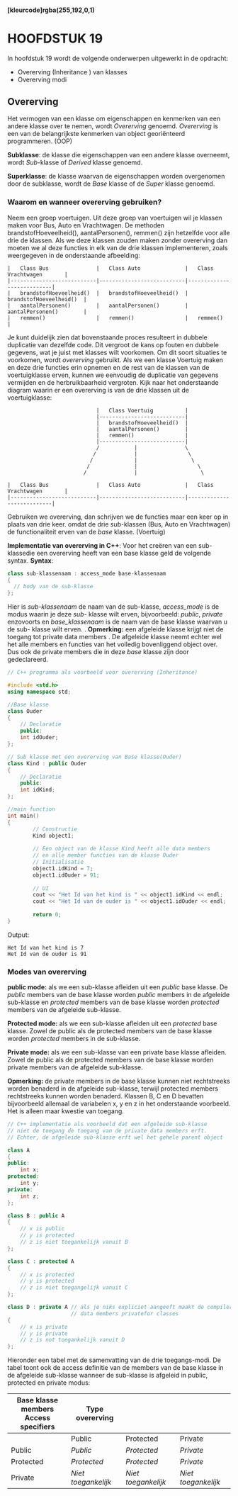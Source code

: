 #### [kleurcode]rgba(255,192,0,1)

# HOOFDSTUK 19

In hoofdstuk 19 wordt de volgende onderwerpen uitgewerkt in de opdracht:

- Overerving (Inheritance ) van klasses
- Overerving modi

## Overerving

Het vermogen van een klasse om eigenschappen en kenmerken van een andere klasse over te nemen, wordt *Overerving* genoemd. *Overerving* is een van de belangrijkste kenmerken van object georiënteerd programmeren. (OOP)

**Subklasse**: de klasse die eigenschappen van een andere klasse overneemt, wordt *Sub*-klasse of *Derived* klasse genoemd.

**Superklasse**: de klasse waarvan de eigenschappen worden overgenomen door de subklasse, wordt de *Base* klasse of de *Super* klasse genoemd.

### Waarom en wanneer overerving gebruiken?

Neem een groep voertuigen. Uit deze groep van voertuigen wil je klassen maken voor Bus, Auto en Vrachtwagen. De methoden brandstofHoeveelheid(), aantalPersonen(), remmen() zijn hetzelfde voor alle drie de klassen. Als we deze klassen zouden maken zonder overerving dan moeten we al deze functies in elk van de drie klassen implementeren, zoals weergegeven in de onderstaande afbeelding:

```
| 	Class Bus				|	Class Auto				|	Class Vrachtwagen		|
|---------------------------|---------------------------|---------------------------|
| 	brandstofHoeveelheid()	|	brandstofHoeveelheid()	|	brandstofHoeveelheid()	|
|	aantalPersonen()		|	aantalPersonen()		|	aantalPersonen()		|
|	remmen()				|	remmen()				|	remmen()				|

```

Je kunt duidelijk zien dat bovenstaande proces resulteert in dubbele duplicatie van dezelfde code. Dit vergroot de kans op fouten en dubbele gegevens, wat je juist met klasses wilt voorkomen. Om dit soort situaties te voorkomen, wordt *overerving* gebruikt. Als we een klasse Voertuig maken en deze drie functies erin opnemen en de rest van de klassen van de voertuigklasse erven, kunnen we eenvoudig de duplicatie van gegevens vermijden en de herbruikbaarheid vergroten. Kijk naar het onderstaande diagram waarin er een overerving is van de drie klassen uit de voertuigklasse:

```
							|	Class Voertuig			|
							|---------------------------|
							|	brandstofHoeveelheid()	|
							|	aantalPersonen()		|
							|	remmen()				|
							|---------------------------|
							/			|				\
						   /			|				 \
						  /				|				  \ 
						 /				|					\
						/				|					 \

| 	Class Bus				|	Class Auto				|	Class Vrachtwagen		|
|---------------------------|---------------------------|---------------------------|

```

Gebruiken we overerving, dan schrijven we de functies maar een keer op in plaats van drie keer. omdat de drie *sub*-klassen (Bus, Auto en Vrachtwagen) de functionaliteit erven van de *base* klasse. (Voertuig) 

**Implementatie van overerving in C++**: Voor het creëren van een sub-klassedie een overerving heeft van een base klasse geld de volgende syntax.
**Syntax**:

```c++
class sub-klassenaam : access_mode base-klassenaam
{
  // body van de sub-klasse
};
```

Hier is *sub-klassenaam* de naam van de sub-klasse, *access_mode* is de modus waarin je deze *sub*- klasse wilt erven, bijvoorbeeld:  *public*, *private* enzovoorts en *base_klassenaam* is de naam van de base klasse waarvan u de sub- klasse wilt erven. .
**Opmerking:** een afgeleide klasse krijgt niet de toegang tot private data members . De afgeleide klasse neemt echter wel het alle members en functies van het volledig bovenliggend object over. Dus ook de private members die in deze *base* klasse zijn door gedeclareerd.

```c++
// C++ programma als voorbeeld voor overerving (Inheritance)

#include <std.h> 
using namespace std; 

//Base klasse 
class Ouder 
{ 
	// Declaratie
	public: 
	int idOuder; 
}; 

// Sub klasse met een overerving van Base klasse(Ouder) 
class Kind : public Ouder 
{ 
	// Declaratie
	public: 
	int idKind; 
}; 

//main function 
int main() 
{ 
		// Constructie
		Kind object1; 
		
		// Een object van de klasse Kind heeft alle data members
		// en alle member functies van de klasse Ouder 
		// Initialisatie
		object1.idKind = 7; 
		object1.idOuder = 91;
        
        // UI
		cout << "Het Id van het kind is " << object1.idKind << endl; 
		cout << "Het Id van de ouder is " << object1.idOuder << endl; 
		
		return 0; 
} 
```

Output:

```
Het Id van het kind is 7
Het Id van de ouder is 91
```

### Modes van overerving

**public mode:** als we een sub-klasse afleiden uit een *public* base klasse. De *public* members van de base klasse worden *public* members in de afgeleide sub-klasse en *protected* members van de base klasse worden *protected* members van de afgeleide sub-klasse.

**Protected mode:** als we een sub-klasse afleiden uit een *protected* base klasse. Zowel de public als de  protected members van de base klasse worden *protected* members in de sub-klasse.

**Private mode:** als we een sub-klasse van een private base klasse afleiden. Zowel de public als de protected members van de base klasse worden private members van de afgeleide sub-klasse.

**Opmerking:** de private members in de base klasse kunnen niet rechtstreeks worden benaderd in de afgeleide sub-klasse, terwijl protected members rechtstreeks kunnen worden benaderd. Klassen B, C en D bevatten bijvoorbeeld allemaal de variabelen x, y en z in het onderstaande voorbeeld. Het is alleen maar kwestie van toegang.

```c++
// C++ implementatie als voorbeeld dat een afgeleide sub-klasse
// niet de toegang de toegang van de private data members erft.
// Echter, de afgeleide sub-klasse erft wel het gehele parent object

class A 
{ 
public: 
	int x; 
protected: 
	int y; 
private: 
	int z; 
}; 

class B : public A 
{ 
	// x is public 
	// y is protected 
	// z is niet toegankelijk vanuit B 
}; 

class C : protected A 
{ 
	// x is protected 
	// y is protected 
	// z is niet toegangelijk vanuit C 
}; 

class D : private A // als je niks expliciet aangeeft maakt de compiler
					// data members privatefor classes 
{ 
	// x is private 
	// y is private 
	// z is not toegankelijk vanuit D 
}; 
```

Hieronder een tabel met de samenvatting van de drie toegangs-modi. De tabel toont ook de access  definitie van de members van de base klasse in de afgeleide sub-klasse wanneer de sub-klasse is afgeleid in public, protected en private modus:

| Base klasse  members<br />Access specifiers | Type overerving     |                     |                     |
| ------------------------------------------- | ------------------- | ------------------- | ------------------- |
|                                             | Public              | Protected           | Private             |
| Public                                      | *Public*            | *Protected*         | *Private*           |
| Protected                                   | *Protected*         | *Protected*         | *Private*           |
| Private                                     | *Niet toegankelijk* | *Niet toegankelijk* | *Niet toegankelijk* |

